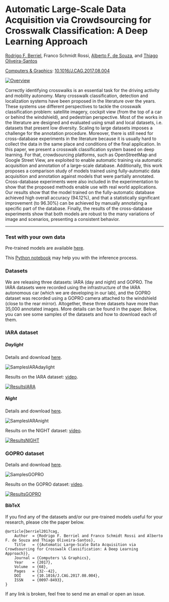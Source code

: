 # Automatic Large-Scale Data Acquisition via Crowdsourcing for Crosswalk Classification: A Deep Learning Approach

[Rodrigo F. Berriel](http://rodrigoberriel.com), Franco Schmidt Rossi, [Alberto F. de Souza](https://inf.ufes.br/~alberto), and [Thiago Oliveira-Santos](https://www.inf.ufes.br/~todsantos/home)

[Computers & Graphics](https://www.journals.elsevier.com/computers-and-graphics): [10.1016/J.CAG.2017.08.004](http://dx.doi.org/10.1016/J.CAG.2017.08.004)

[![Overview](https://github.com/rodrigoberriel/streetview-crosswalk-classification/blob/master/images/overview.png)](http://www.sciencedirect.com/science/article/pii/S0097849317301334)

Correctly identifying crosswalks is an essential task for the driving activity and mobility autonomy. Many crosswalk classification, detection and localization systems have been proposed in the literature over the years. These systems use different perspectives to tackle the crosswalk classification problem: satellite imagery, cockpit view (from the top of a car or behind the windshield), and pedestrian perspective. Most of the works in the literature are designed and evaluated using small and local datasets, i.e. datasets that present low diversity. Scaling to large datasets imposes a challenge for the annotation procedure. Moreover, there is still need for cross-database experiments in the literature because it is usually hard to collect the data in the same place and conditions of the final application. In this paper, we present a crosswalk classification system based on deep learning. For that, crowdsourcing platforms, such as OpenStreetMap and Google Street View, are exploited to enable automatic training via automatic acquisition and annotation of a large-scale database. Additionally, this work proposes a comparison study of models trained using fully-automatic data acquisition and annotation against models that were partially annotated. Cross-database experiments were also included in the experimentation to show that the proposed methods enable use with real world applications. Our results show that the model trained on the fully-automatic database achieved high overall accuracy (94.12%), and that a statistically significant improvement (to 96.30%) can be achieved by manually annotating a specific part of the database. Finally, the results of the cross-database experiments show that both models are robust to the many variations of image and scenarios, presenting a consistent behavior.

---

### Test with your own data
Pre-trained models are available [here](https://github.com/rodrigoberriel/streetview-crosswalk-classification/blob/master/models/).

This [Python notebook](https://github.com/rodrigoberriel/streetview-crosswalk-classification/blob/master/inference/) may help you with the inference process.


### Datasets
We are releasing three datasets: IARA (day and night) and GOPRO. The IARA datasets were recorded using the infrastructure of the IARA autonomous car (which we are developing in our lab), and the GOPRO dataset was recorded using a GOPRO camera attached to the windshield (close to the rear mirror). Altogether, these three datasets have more than 35,000 annotated images. More details can be found in the paper. Below, you can see some samples of the datasets and how to download each of them.

### IARA dataset


##### Daylight

Details and download [here](https://github.com/rodrigoberriel/streetview-crosswalk-classification/tree/master/datasets#iara-daylight).

![SamplesIARAdaylight](https://github.com/rodrigoberriel/streetview-crosswalk-classification/blob/master/images/samples-iara.png)

Results on the IARA dataset: [video](https://youtu.be/zrKU3duNwuo).

[![ResultsIARA](https://github.com/rodrigoberriel/streetview-crosswalk-classification/blob/master/images/youtube-iara.png)](https://youtu.be/zrKU3duNwuo)


##### Night

Details and download [here](https://github.com/rodrigoberriel/streetview-crosswalk-classification/tree/master/datasets#iara-night).

![SamplesIARAnight](https://github.com/rodrigoberriel/streetview-crosswalk-classification/blob/master/images/samples-iara-night.png)

Results on the NIGHT dataset: [video](https://youtu.be/afCBi1Pj1NE).

[![ResultsNIGHT](https://github.com/rodrigoberriel/streetview-crosswalk-classification/blob/master/images/youtube-iara-night.png)](https://youtu.be/afCBi1Pj1NE)


### GOPRO dataset

Details and download [here](https://github.com/rodrigoberriel/streetview-crosswalk-classification/tree/master/datasets#gopro).

![SamplesGOPRO](https://github.com/rodrigoberriel/streetview-crosswalk-classification/blob/master/images/samples-gopro.png)

Results on the GOPRO dataset: [video](https://youtu.be/jmYmQFiqY3c).

[![ResultsGOPRO](https://github.com/rodrigoberriel/streetview-crosswalk-classification/blob/master/images/youtube-gopro.png)](https://youtu.be/jmYmQFiqY3c)


#### BibTeX

If you find any of the datasets and/or our pre-trained models useful for your research, please cite the paper below.

    @article{berriel2017cag,
        Author  = {Rodrigo F. Berriel and Franco Schmidt Rossi and Alberto F. de Souza and Thiago Oliveira-Santos},
        Title   = {{Automatic Large-Scale Data Acquisition via Crowdsourcing for Crosswalk Classification: A Deep Learning Approach}},
        Journal = {Computers \& Graphics},
        Year    = {2017},
        Volume  = {68},
        Pages   = {32--42},
        DOI     = {10.1016/J.CAG.2017.08.004},
        ISSN    = {0097-8493},
    }

If any link is broken, feel free to send me an email or open an issue.
